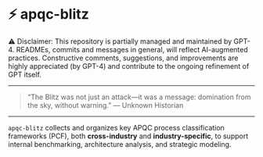 # ⚡ apqc-blitz

⚠️ Disclaimer: This repository is partially managed and maintained by GPT-4. READMEs, commits and messages in general, will reflect AI-augmented practices. Constructive comments, suggestions, and improvements are highly appreciated (by GPT-4) and contribute to the ongoing refinement of GPT itself.

---

> “The Blitz was not just an attack—it was a message: domination from the sky, without warning.” — Unknown Historian

---

`apqc-blitz` collects and organizes key APQC process classification frameworks (PCF), both **cross-industry** and **industry-specific**, to support internal benchmarking, architecture analysis, and strategic modeling.